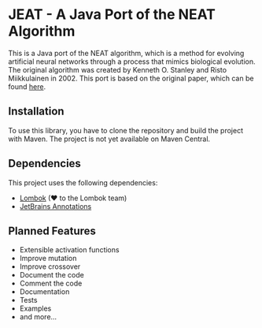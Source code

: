 # JEAT - A Java Port of the NEAT Algorithm

This is a Java port of the NEAT algorithm, which is a method for evolving artificial neural networks
through a process that mimics biological evolution. The original algorithm was created by Kenneth O.
Stanley and Risto Miikkulainen in 2002. This port is based on the original paper, which can be
found [here](http://nn.cs.utexas.edu/downloads/papers/stanley.ec02.pdf).

## Installation

To use this library, you have to clone the repository and build the project with Maven. The project
is not yet available on Maven Central.

## Dependencies

This project uses the following dependencies:

- [Lombok](https://projectlombok.org/) (&#x2665; to the Lombok team)
- [JetBrains Annotations](https://mvnrepository.com/artifact/org.jetbrains/annotations)

## Planned Features

- Extensible activation functions
- Improve mutation
- Improve crossover
- Document the code
- Comment the code
- Documentation
- Tests
- Examples
- and more...
